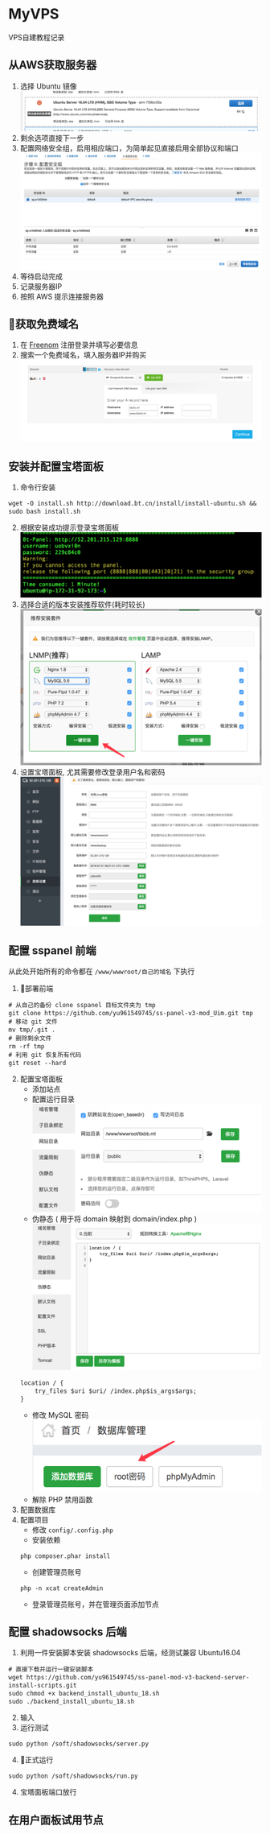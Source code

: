 # MyVPS
VPS自建教程记录

## 从AWS获取服务器
1. 选择 Ubuntu 镜像
![选择镜像](1.png)
2. 剩余选项直接下一步
3. 配置网络安全组，启用相应端口，为简单起见直接启用全部协议和端口
![配置安全组](2.png)
4. 等待启动完成
5. 记录服务器IP
6. 按照 AWS 提示连接服务器

## 获取免费域名
1. 在 [Freenom](freenom.com) 注册登录并填写必要信息
2. 搜索一个免费域名，填入服务器IP并购买
![配置域名](3.png)

## 安装并配置宝塔面板
1. 命令行安装
```
wget -O install.sh http://download.bt.cn/install/install-ubuntu.sh && sudo bash install.sh
```
2. 根据安装成功提示登录宝塔面板
![安装成功提示](4.png)
3. 选择合适的版本安装推荐软件(耗时较长)
![安装环境](5.png)
4. 设置宝塔面板, 尤其需要修改登录用户名和密码
![面板设置](6.png)

## 配置 sspanel 前端
从此处开始所有的命令都在 `/www/wwwroot/自己的域名` 下执行
1. 部署前端
```
# 从自己的备份 clone sspanel 目标文件夹为 tmp
git clone https://github.com/yu961549745/ss-panel-v3-mod_Uim.git tmp 
# 移动 git 文件
mv tmp/.git . 
# 删除剩余文件
rm -rf tmp
# 利用 git 恢复所有代码
git reset --hard
```
2. 配置宝塔面板
    + 添加站点
    + 配置运行目录
    ![运行目录](运行目录.png)
    + 伪静态 ( 用于将 domain 映射到 domain/index.php )
    ![伪静态](伪静态.png)
    ```
    location / {
        try_files $uri $uri/ /index.php$is_args$args;
    }
    ```
    + 修改 MySQL 密码
    ![MySQL密码](mysql密码.png)
    + 解除 PHP 禁用函数
3. 配置数据库
3. 配置项目
    + 修改 `config/.config.php`
    + 安装依赖
    ```
    php composer.phar install
    ```
    + 创建管理员账号
    ```
    php -n xcat createAdmin
    ```
    + 登录管理员账号，并在管理页面添加节点

## 配置 shadowsocks 后端
1. 利用一件安装脚本安装 shadowsocks 后端，经测试兼容 Ubuntu16.04
```
# 直接下载并运行一键安装脚本
wget https://github.com/yu961549745/ss-panel-mod-v3-backend-server-install-scripts.git
sudo chmod +x backend_install_ubuntu_18.sh 
sudo ./backend_install_ubuntu_18.sh
```
2. 输入
3. 运行测试
```
sudo python /soft/shadowsocks/server.py
```
4. 正式运行
```
sudo python /soft/shadowsocks/run.py
```
4. 宝塔面板端口放行

## 在用户面板试用节点
